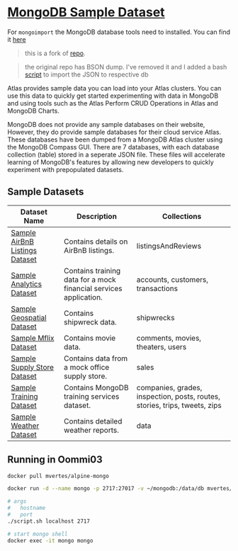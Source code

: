 # [MongoDB Sample Dataset](https://docs.atlas.mongodb.com/sample-data/available-sample-datasets/)

For `mongoimport` the MongoDB database tools need to installed. You can find it [here](https://www.mongodb.com/try/download/database-tools?tck=docs_databasetools)

> this is a fork of [repo](https://github.com/mcampo2/mongodb-sample-databases).

> the original repo has BSON dump. I've removed it and I added a bash [script](https://github.com/neelabalan/mongodb-sample-dataset/blob/main/script.sh) to import the JSON to respective db 

Atlas provides sample data you can load into your Atlas clusters. You can use this data to quickly get started experimenting with data in MongoDB and using tools such as the Atlas Perform CRUD Operations in Atlas and MongoDB Charts.

MongoDB does not provide any sample databases on their website, However, they do provide sample databases for their cloud service Atlas.  These databases have been dumped from a MongoDB Atlas cluster using the MongoDB Compass GUI.  There are 7 databases, with each database collection (table) stored in a seperate JSON file.  These files will accelerate learning of MongoDB's features by allowing new developers to quickly experiment with prepopulated datasets.



## Sample Datasets

| Dataset Name                                                                                | Description                                                       | Collections                                                                |
| ------------------------------------------------------------------------------------------- | ----------------------------------------------------------------- | -------------------------------------------------------------------------- |
| [Sample AirBnB Listings Dataset](https://docs.atlas.mongodb.com/sample-data/sample-airbnb/) | Contains details on AirBnB listings.                              | listingsAndReviews                                                         |
| [Sample Analytics Dataset](https://docs.atlas.mongodb.com/sample-data/sample-analytics/)    | Contains training data for a mock financial services application. | accounts, customers, transactions                                          |
| [Sample Geospatial Dataset](https://docs.atlas.mongodb.com/sample-data/sample-geospatial/)  | Contains shipwreck data.                                          | shipwrecks                                                                 |
| [Sample Mflix Dataset](https://docs.atlas.mongodb.com/sample-data/sample-mflix/)            | Contains movie data.                                              | comments, movies, theaters, users                                          |
| [Sample Supply Store Dataset](https://docs.atlas.mongodb.com/sample-data/sample-supplies/)  | Contains data from a mock office supply store.                    | sales                                                                      |
| [Sample Training Dataset](https://docs.atlas.mongodb.com/sample-data/sample-training/)      | Contains MongoDB training services dataset.                       | companies, grades, inspection, posts, routes, stories, trips, tweets, zips |
| [Sample Weather Dataset](https://docs.atlas.mongodb.com/sample-data/sample-weather/)        | Contains detailed weather reports.                                | data                                                                       |

## Running in Oommi03

```bash
docker pull mvertes/alpine-mongo

docker run -d --name mongo -p 2717:27017 -v ~/mongodb:/data/db mvertes/alpine-mongo

# args
#   hostname   
#   port
./script.sh localhost 2717

# start mongo shell
docker exec -it mongo mongo
```

